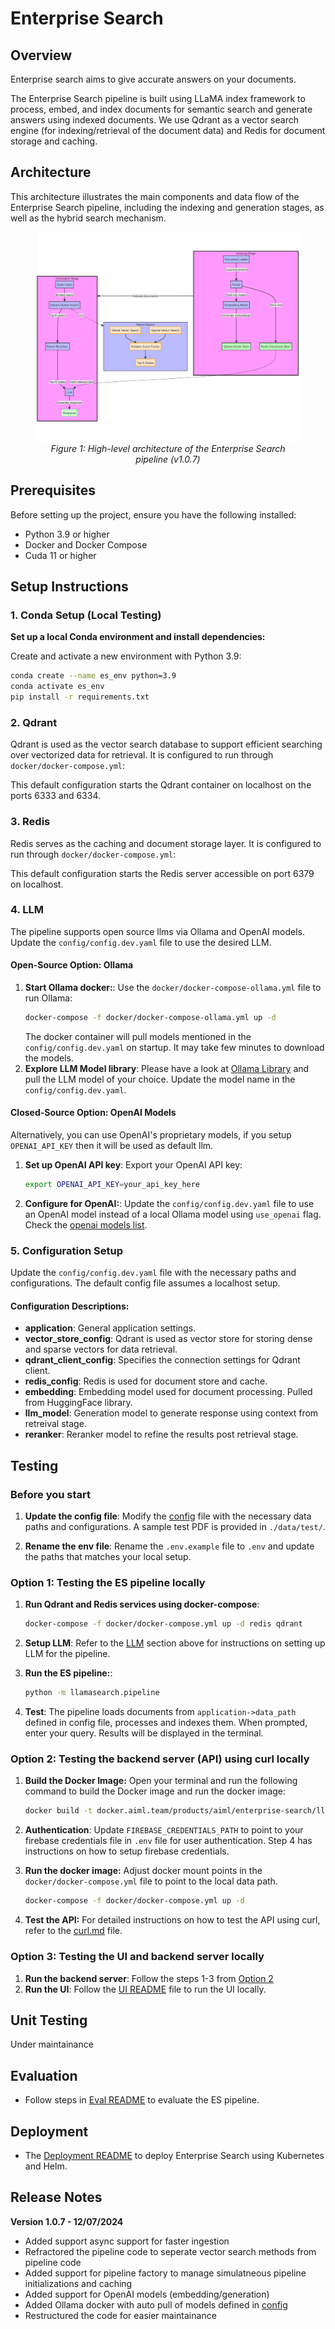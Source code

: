 # Enterprise Search

## Overview

Enterprise search aims to give accurate answers on your documents.

The Enterprise Search pipeline is built using LLaMA index framework to process, embed, and index documents for semantic search and generate answers using indexed documents. We use Qdrant as a vector search engine (for indexing/retrieval of the document data) and Redis for document storage and caching.

## Architecture

This architecture illustrates the main components and data flow of the Enterprise Search pipeline, including the indexing and generation stages, as well as the hybrid search mechanism.

<div align="center">
  <figure>
    <img src="assets/pipeline_1.0.7.png" alt="Enterprise Search Pipeline Architecture - 1.0.7" />
    <figcaption><i>Figure 1: High-level architecture of the Enterprise Search pipeline (v1.0.7)</i></figcaption>
  </figure>
</div>

## Prerequisites

Before setting up the project, ensure you have the following installed:
- Python 3.9 or higher
- Docker and Docker Compose
- Cuda 11 or higher

## Setup Instructions

### 1. Conda Setup (Local Testing)

**Set up a local Conda environment and install dependencies:**

Create and activate a new environment with Python 3.9:
```bash
conda create --name es_env python=3.9
conda activate es_env
pip install -r requirements.txt
```

### 2. Qdrant

Qdrant is used as the vector search database to support efficient searching over vectorized data for retrieval. It is configured to run through `docker/docker-compose.yml`:

This default configuration starts the Qdrant container on localhost on the ports 6333 and 6334.

### 3. Redis

Redis serves as the caching and document storage layer. It is configured to run through `docker/docker-compose.yml`:

This default configuration starts the Redis server accessible on port 6379 on localhost.

### 4. LLM

The pipeline supports open source llms via Ollama and OpenAI models. Update the `config/config.dev.yaml` file to use the desired LLM.

#### Open-Source Option: Ollama

1. **Start Ollama docker:**: Use the `docker/docker-compose-ollama.yml` file to run Ollama:
   ```bash
   docker-compose -f docker/docker-compose-ollama.yml up -d
   ```
   The docker container will pull models mentioned in the `config/config.dev.yaml` on startup. It may take few minutes to download the models.
2. **Explore LLM Model library**: Please have a look at [Ollama Library](https://ollama.com/library) and pull the LLM model of your choice. Update the model name in the `config/config.dev.yaml`.

#### Closed-Source Option: OpenAI Models

Alternatively, you can use OpenAI's proprietary models, if you setup `OPENAI_API_KEY` then it will be used as default llm.

1. **Set up OpenAI API key**: Export your OpenAI API key:
   ```bash
   export OPENAI_API_KEY=your_api_key_here
   ```
2. **Configure for OpenAI:**: Update the `config/config.dev.yaml` file to use an OpenAI model instead of a local Ollama model using `use_openai` flag. Check the [openai models list](https://platform.openai.com/docs/models).

### 5. Configuration Setup

Update the `config/config.dev.yaml` file with the necessary paths and configurations. The default config file assumes a localhost setup.

#### Configuration Descriptions:
- **application**: General application settings.
- **vector_store_config**: Qdrant is used as vector store for storing dense and sparse vectors for data retrieval.
- **qdrant_client_config**: Specifies the connection settings for Qdrant client.
- **redis_config**: Redis is used for document store and cache.
- **embedding**: Embedding model used for document processing. Pulled from HuggingFace library.
- **llm_model**: Generation model to generate response using context from retreival stage.
- **reranker**: Reranker model to refine the results post retrieval stage.

## Testing

### Before you start

1. **Update the config file**: Modify the [config](config/config.dev.yaml) file with the necessary data paths and configurations. A sample test PDF is provided in `./data/test/`.

2. **Rename the env file**: Rename the `.env.example` file to `.env` and update the paths that matches your local setup.

### Option 1: Testing the ES pipeline locally

1. **Run Qdrant and Redis services using docker-compose**: 
   ```bash
   docker-compose -f docker/docker-compose.yml up -d redis qdrant
   ```

2. **Setup LLM**: Refer to the [LLM](#4-llm) section above for instructions on setting up LLM for the pipeline.

3. **Run the ES pipeline:**:
   ```bash
   python -m llamasearch.pipeline
   ```
4. **Test**: The pipeline loads documents from `application->data_path` defined in config file, processes and indexes them. When prompted, enter your query. Results will be displayed in the terminal.

### Option 2: Testing the backend server (API) using curl locally 

1. **Build the Docker Image:**
   Open your terminal and run the following command to build the Docker image and run the docker image:
   ```bash
   docker build -t docker.aiml.team/products/aiml/enterprise-search/llamasearch:latest -f docker/Dockerfile .
   ```

2. **Authentication**:  Update `FIREBASE_CREDENTIALS_PATH` to point to your firebase credentials file in `.env` file for user authentication. Step 4 has instructions on how to setup firebase credentials.

3. **Run the docker image:**
   Adjust docker mount points in the `docker/docker-compose.yml` file to point to the local data path.
   ```bash
   docker-compose -f docker/docker-compose.yml up -d
   ```

4. **Test the API:**
For detailed instructions on how to test the API using curl, refer to the [curl.md](docs/curl.md) file.

### Option 3: Testing the UI and backend server locally

1. **Run the backend server**: Follow the steps 1-3 from [Option 2](#option-2-testing-the-backend-server-api-using-curl-locally)
2. **Run the UI**: Follow the [UI README](frontend/README.md) file to run the UI locally.

## Unit Testing

Under maintainance

## Evaluation

- Follow steps in [Eval README](docs/eval.md) to evaluate the ES pipeline.

## Deployment

- The [Deployment README](k8s/README.md) to deploy Enterprise Search using Kubernetes and Helm.

## Release Notes

**Version 1.0.7 - 12/07/2024**
- Added support async support for faster ingestion
- Refractored the pipeline code to seperate vector search methods from pipeline code
- Added support for pipeline factory to manage simulatneous pipeline initializations and caching
- Added support for OpenAI models (embedding/generation)
- Added Ollama docker with auto pull of models defined in [config](config/config.dev.yaml)
- Restructured the code for easier maintainance